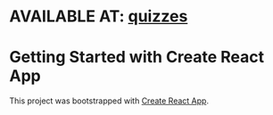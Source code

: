 # AVAILABLE AT: [quizzes](https://axelnguyen0701.github.io/quizzy)

# Getting Started with Create React App

This project was bootstrapped with [Create React App](https://github.com/facebook/create-react-app).


